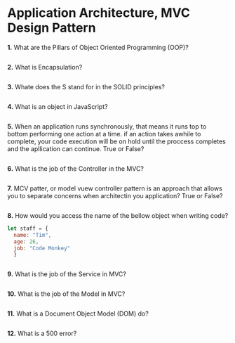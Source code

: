 # Application Architecture, MVC Design Pattern

**1.** What are the Pillars of Object Oriented Programming (OOP)?
<!-- enter you answer in the space below -->
```

```
**2.** What is Encapsulation?
<!-- enter you answer in the space below -->
```

```
**3.** Whate does the S stand for in the SOLID principles?
<!-- enter you answer in the space below -->
```

```
**4.** What is an object in JavaScript?
<!-- enter you answer in the space below -->
```

```
**5.** When an application runs synchronously, that means it runs top to bottom performing one action at a time.  if an action takes awhile to complete, your code execution will be on hold until the proccess completes and the apllication can continue. True or False?
<!-- enter you answer in the space below -->
```

```
**6.** What is the job of the Controller in the MVC?
<!-- enter you answer in the space below -->
```

```
**7.** MCV patter, or model vuew controller pattern is an approach that allows you to separate concerns when architectin you application? True or False?
<!-- enter you answer in the space below -->
```

```
**8.** How would you access the name of the bellow object when writing code?
```js
let staff = {
  name: "Tim",
  age: 26,
  job: "Code Monkey"
  }
```
<!-- enter you answer in the space below -->
```

```
**9.** What is the job of the Service in MVC?
<!-- enter you answer in the space below -->
```

```
**10.** What is the job of the Model in MVC?
<!-- enter you answer in the space below -->
```

```
**11.** What is a Document Object Model (DOM) do?
<!-- enter you answer in the space below -->
```

```
**12.** What is a 500 error?
<!-- enter you answer in the space below -->
```

```
